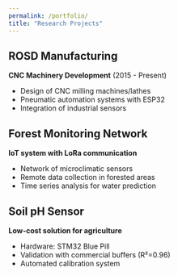 ```yaml
---
permalink: /portfolio/
title: "Research Projects"
---
```


## ROSD Manufacturing
**CNC Machinery Development** (2015 - Present)  
- Design of CNC milling machines/lathes
- Pneumatic automation systems with ESP32
- Integration of industrial sensors

## Forest Monitoring Network
**IoT system with LoRa communication**  
- Network of microclimatic sensors
- Remote data collection in forested areas
- Time series analysis for water prediction

## Soil pH Sensor
**Low-cost solution for agriculture**  
- Hardware: STM32 Blue Pill
- Validation with commercial buffers (R²=0.96)
- Automated calibration system